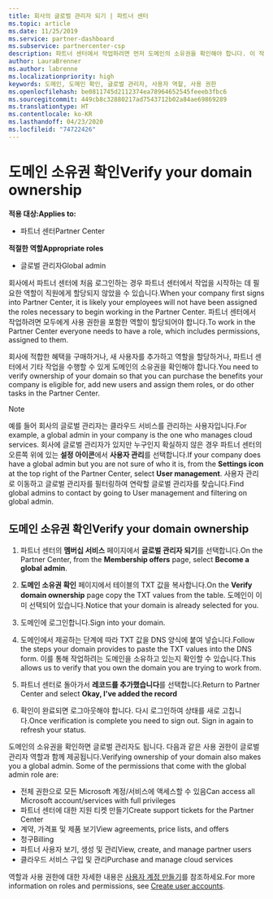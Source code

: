 ```yaml
---
title: 회사의 글로벌 관리자 되기 | 파트너 센터
ms.topic: article
ms.date: 11/25/2019
ms.service: partner-dashboard
ms.subservice: partnercenter-csp
description: 파트너 센터에서 작업하려면 먼저 도메인의 소유권을 확인해야 합니다. 이 작업을 수행하는 방법과 사용자를 추가할 수 있는 글로벌 관리자가 되는 방법에 대해 알아봅니다.
author: LauraBrenner
ms.author: labrenne
ms.localizationpriority: high
keywords: 도메인, 도메인 확인, 글로벌 관리자, 사용자 역할, 사용 권한
ms.openlocfilehash: be0811745d2112374ea78964652545feeeb3fbc6
ms.sourcegitcommit: 449cb8c32880217ad7543712b02a84ae69869289
ms.translationtype: HT
ms.contentlocale: ko-KR
ms.lasthandoff: 04/23/2020
ms.locfileid: "74722426"
---
```

# <a name="verify-your-domain-ownership"></a><span data-ttu-id="075bc-105">도메인 소유권 확인</span><span class="sxs-lookup"><span data-stu-id="075bc-105">Verify your domain ownership</span></span>

<span data-ttu-id="075bc-106">**적용 대상:**</span><span class="sxs-lookup"><span data-stu-id="075bc-106">**Applies to:**</span></span>

- <span data-ttu-id="075bc-107">파트너 센터</span><span class="sxs-lookup"><span data-stu-id="075bc-107">Partner Center</span></span>

<span data-ttu-id="075bc-108">**적절한 역할**</span><span class="sxs-lookup"><span data-stu-id="075bc-108">**Appropriate roles**</span></span>

- <span data-ttu-id="075bc-109">글로벌 관리자</span><span class="sxs-lookup"><span data-stu-id="075bc-109">Global admin</span></span>

<span data-ttu-id="075bc-110">회사에서 파트너 센터에 처음 로그인하는 경우 파트너 센터에서 작업을 시작하는 데 필요한 역할이 직원에게 할당되지 않았을 수 있습니다.</span><span class="sxs-lookup"><span data-stu-id="075bc-110">When your company first signs into Partner Center, it is likely your employees will not have been assigned the roles necessary to begin working in the Partner Center.</span></span> <span data-ttu-id="075bc-111">파트너 센터에서 작업하려면 모두에게 사용 권한을 포함한 역할이 할당되어야 합니다.</span><span class="sxs-lookup"><span data-stu-id="075bc-111">To work in the Partner Center everyone needs to have a role, which includes permissions, assigned to them.</span></span>  

<span data-ttu-id="075bc-112">회사에 적합한 혜택을 구매하거나, 새 사용자를 추가하고 역할을 할당하거나, 파트너 센터에서 기타 작업을 수행할 수 있게 도메인의 소유권을 확인해야 합니다.</span><span class="sxs-lookup"><span data-stu-id="075bc-112">You need to verify ownership of your domain so that you can purchase the benefits your company is eligible for, add new users and assign them roles, or do other tasks in the Partner Center.</span></span> 

>[!Note]
><span data-ttu-id="075bc-113">예를 들어 회사의 글로벌 관리자는 클라우드 서비스를 관리하는 사용자입니다.</span><span class="sxs-lookup"><span data-stu-id="075bc-113">For example, a global admin in your company is the one who manages cloud services.</span></span> <span data-ttu-id="075bc-114">회사에 글로벌 관리자가 있지만 누구인지 확실하지 않은 경우 파트너 센터의 오른쪽 위에 있는 **설정 아이콘**에서 **사용자 관리**를 선택합니다.</span><span class="sxs-lookup"><span data-stu-id="075bc-114">If your company does have a global admin but you are not sure of who it is, from the **Settings icon** at the top right of the Partner Center, select **User management**.</span></span> <span data-ttu-id="075bc-115">사용자 관리로 이동하고 글로벌 관리자를 필터링하여 연락할 글로벌 관리자를 찾습니다.</span><span class="sxs-lookup"><span data-stu-id="075bc-115">Find global admins to contact by going to User management and filtering on global admin.</span></span>

## <a name="verify-your-domain-ownership"></a><span data-ttu-id="075bc-116">도메인 소유권 확인</span><span class="sxs-lookup"><span data-stu-id="075bc-116">Verify your domain ownership</span></span>

1. <span data-ttu-id="075bc-117">파트너 센터의 **멤버십 서비스** 페이지에서 **글로벌 관리자 되기**를 선택합니다.</span><span class="sxs-lookup"><span data-stu-id="075bc-117">On the Partner Center, from the **Membership offers** page, select **Become a global admin**.</span></span> 

2. <span data-ttu-id="075bc-118">**도메인 소유권 확인** 페이지에서 테이블의 TXT 값을 복사합니다.</span><span class="sxs-lookup"><span data-stu-id="075bc-118">On the **Verify domain ownership** page copy the TXT values from the table.</span></span> <span data-ttu-id="075bc-119">도메인이 이미 선택되어 있습니다.</span><span class="sxs-lookup"><span data-stu-id="075bc-119">Notice that your domain is already selected for you.</span></span>

3. <span data-ttu-id="075bc-120">도메인에 로그인합니다.</span><span class="sxs-lookup"><span data-stu-id="075bc-120">Sign into your domain.</span></span> 

4. <span data-ttu-id="075bc-121">도메인에서 제공하는 단계에 따라 TXT 값을 DNS 양식에 붙여 넣습니다.</span><span class="sxs-lookup"><span data-stu-id="075bc-121">Follow the steps your domain provides to paste the TXT values into the DNS form.</span></span>  <span data-ttu-id="075bc-122">이를 통해 작업하려는 도메인을 소유하고 있는지 확인할 수 있습니다.</span><span class="sxs-lookup"><span data-stu-id="075bc-122">This allows us to verify that you own the domain you are trying to work from.</span></span>

5. <span data-ttu-id="075bc-123">파트너 센터로 돌아가서 **레코드를 추가했습니다**를 선택합니다.</span><span class="sxs-lookup"><span data-stu-id="075bc-123">Return to Partner Center and select **Okay, I've added the record**</span></span>

6. <span data-ttu-id="075bc-124">확인이 완료되면 로그아웃해야 합니다. 다시 로그인하여 상태를 새로 고칩니다.</span><span class="sxs-lookup"><span data-stu-id="075bc-124">Once verification is complete you need to sign out. Sign in again to refresh your status.</span></span> 

<span data-ttu-id="075bc-125">도메인의 소유권을 확인하면 글로벌 관리자도 됩니다. 다음과 같은 사용 권한이 글로벌 관리자 역할과 함께 제공됩니다.</span><span class="sxs-lookup"><span data-stu-id="075bc-125">Verifying ownership of your domain also makes you a global admin. Some of the permissions that come with the global admin role are:</span></span>

- <span data-ttu-id="075bc-126">전체 권한으로 모든 Microsoft 계정/서비스에 액세스할 수 있음</span><span class="sxs-lookup"><span data-stu-id="075bc-126">Can access all Microsoft account/services with full privileges</span></span> 
- <span data-ttu-id="075bc-127">파트너 센터에 대한 지원 티켓 만들기</span><span class="sxs-lookup"><span data-stu-id="075bc-127">Create support tickets for the Partner Center</span></span>
- <span data-ttu-id="075bc-128">계약, 가격표 및 제품 보기</span><span class="sxs-lookup"><span data-stu-id="075bc-128">View agreements, price lists, and offers</span></span>
- <span data-ttu-id="075bc-129">청구</span><span class="sxs-lookup"><span data-stu-id="075bc-129">Billing</span></span>
- <span data-ttu-id="075bc-130">파트너 사용자 보기, 생성 및 관리</span><span class="sxs-lookup"><span data-stu-id="075bc-130">View, create, and manage partner users</span></span>
- <span data-ttu-id="075bc-131">클라우드 서비스 구입 및 관리</span><span class="sxs-lookup"><span data-stu-id="075bc-131">Purchase and manage cloud services</span></span>

<span data-ttu-id="075bc-132">역할과 사용 권한에 대한 자세한 내용은 [사용자 계정 만들기](create-user-accounts-and-set-permissions.md)를 참조하세요.</span><span class="sxs-lookup"><span data-stu-id="075bc-132">For more information on roles and permissions, see [Create user accounts](create-user-accounts-and-set-permissions.md).</span></span> 